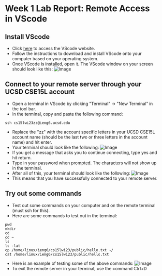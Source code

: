 # Week 1 Lab Report: Remote Access in VScode

## Install VScode
  - Click [here](https://code.visualstudio.com/) to access the VScode website.
  - Follow the instructions to download and install VScode onto your computer based on your operating system. 
  - Once VScode is installed, open it. The VScode window on your screen should look like this: 
  ![Image](https://user-images.githubusercontent.com/122569733/212421120-f166bb45-027c-43ab-8d2c-0c244ffbd59b.png)
  
## Connect to your remote server through your UCSD CSE15L account
  - Open a terminal in VScode by clicking "Terminal" -> "New Terminal" in the tool bar.
  - In the terminal, copy and paste the following command: 
  ```
  ssh cs15lwi23zz@ieng6.ucsd.edu
  ```
  - Replace the "zz" with the account specific letters in your UCSD CSE15L account name (should be the last two 
      or three letters in the account name) and hit enter.
  - Your terminal should look like the following:
  ![Image](https://user-images.githubusercontent.com/122569733/214781069-3327290b-e2b5-4e06-9418-76d4fd6add12.png)
  - If you get a message that asks you to continue connecting, type yes and hit return.
  - Type in your password when prompted. The characters will not show up in the terminal. 
  - After all of this, your terminal should look like the following:
  ![Image](https://user-images.githubusercontent.com/122569733/212422206-9d8b6464-5d58-4d3e-a6c2-14975afdf68a.png)
  - This means that you have successfully connected to your remote server.

## Try out some commands
  - Test out some commands on your computer and on the remote terminal (must ssh for this). 
  - Here are some commands to test out in the terminal:
  ```
  pwd 
  mkdir
  cd
  cd ~
  ls
  ls -lat
  cp /home/linux/ieng6/cs15lwi23/public/hello.txt ~/ 
  cat /home/linux/ieng6/cs15lwi23/public/hello.txt
  ```
  - Here is an example of testing some of the above commands: 
  ![Image](https://user-images.githubusercontent.com/122569733/212422456-a48bdc8c-b269-40eb-b637-4e2f1dbe71ba.png)
  - To exit the remote server in your terminal, use the command Ctrl+D
